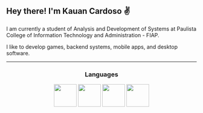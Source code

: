 ## Hey there! I'm Kauan Cardoso :v:

I am currently a student of Analysis and Development of Systems at Paulista College of Information Technology and Administration - FIAP.

I like to develop games, backend systems, mobile apps, and desktop software.

<hr/>

<div align = center>
<h3>Languages</h3>
  <img height="60px" src="https://cdn.jsdelivr.net/gh/devicons/devicon@latest/icons/csharp/csharp-original.svg" />
  <img height="60px" src="https://cdn.jsdelivr.net/gh/devicons/devicon@latest/icons/java/java-original.svg" />
<!--   <img height="60px" src="https://cdn.jsdelivr.net/gh/devicons/devicon@latest/icons/rust/rust-original.svg" /> -->
  <img height="60px" src="https://cdn.jsdelivr.net/gh/devicons/devicon@latest/icons/kotlin/kotlin-original.svg" />
<!--   <img height="60px" src="https://cdn.jsdelivr.net/gh/devicons/devicon@latest/icons/jetpackcompose/jetpackcompose-original.svg" />        -->
  <img  height="60px" src="https://cdn.jsdelivr.net/gh/devicons/devicon@latest/icons/javascript/javascript-original.svg" />
          
</div>
